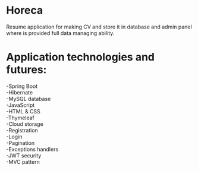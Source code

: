 # Horeca
Resume application for making CV and store it in database and admin panel where is provided full data managing ability.
# Application technologies and futures:
  -Spring Boot  
  -Hibernate  
  -MySQL database  
  -JavaScript  
  -HTML & CSS  
  -Thymeleaf  
  -Cloud storage  
  -Registration  
  -Login  
  -Pagination  
  -Exceptions handlers  
  -JWT security  
  -MVC pattern  
  
